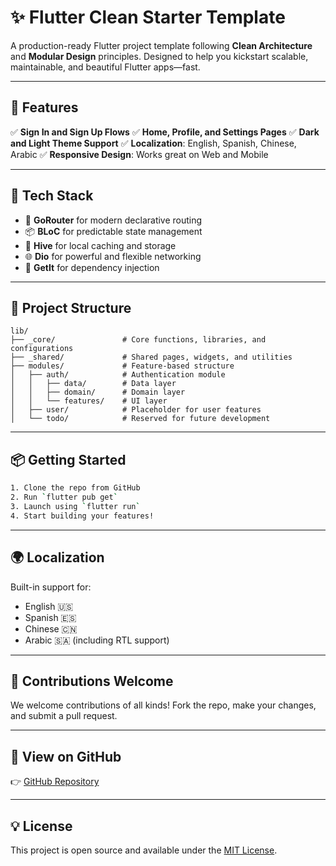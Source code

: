 # ✨ Flutter Clean Starter Template

A production-ready Flutter project template following **Clean Architecture** and **Modular Design** principles. Designed to help you kickstart scalable, maintainable, and beautiful Flutter apps—fast.

---

## 🚀 Features

✅ **Sign In and Sign Up Flows**
✅ **Home, Profile, and Settings Pages**
✅ **Dark and Light Theme Support**
✅ **Localization**: English, Spanish, Chinese, Arabic
✅ **Responsive Design**: Works great on Web and Mobile

---

## 🥉 Tech Stack

* 🧭 **GoRouter** for modern declarative routing
* 📦 **BLoC** for predictable state management
* 📁 **Hive** for local caching and storage
* 🌐 **Dio** for powerful and flexible networking
* 🥉 **GetIt** for dependency injection

---

## 📁 Project Structure

```
lib/
├── _core/               # Core functions, libraries, and configurations
├── _shared/             # Shared pages, widgets, and utilities
├── modules/             # Feature-based structure
│   ├── auth/            # Authentication module
│   │   ├── data/        # Data layer
│   │   ├── domain/      # Domain layer
│   │   └── features/    # UI layer
│   ├── user/            # Placeholder for user features
│   └── todo/            # Reserved for future development
```

---

## 📦 Getting Started

```bash
1. Clone the repo from GitHub
2. Run `flutter pub get`
3. Launch using `flutter run`
4. Start building your features!
```

---

## 🌍 Localization

Built-in support for:

* English 🇺🇸
* Spanish 🇪🇸
* Chinese 🇨🇳
* Arabic 🇸🇦 (including RTL support)

---

## 🤝 Contributions Welcome

We welcome contributions of all kinds!
Fork the repo, make your changes, and submit a pull request.

---

## 🔗 View on GitHub

👉 [GitHub Repository](https://github.com/your-repo-url)

---

## 💡 License

This project is open source and available under the [MIT License](LICENSE).
